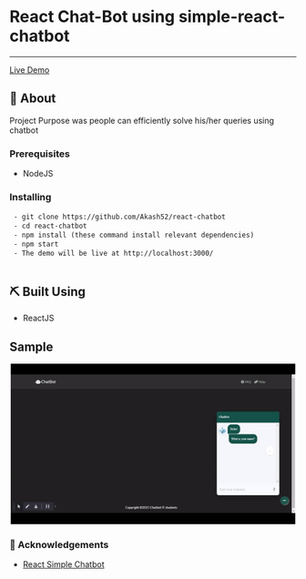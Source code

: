 # React Chat-Bot using simple-react-chatbot
---

[Live Demo](https://rmcchatbott.netlify.app/)

## 🧐 About <a name = "about"></a>

Project Purpose was people can efficiently solve his/her queries using chatbot

### Prerequisites

- NodeJS


### Installing

```
 - git clone https://github.com/Akash52/react-chatbot
 - cd react-chatbot
 - npm install (these command install relevant dependencies)
 - npm start 
 - The demo will be live at http://localhost:3000/
 
```


## ⛏️ Built Using <a name = "built_using"></a>

- ReactJS

## Sample

<p align="center">
<img src="https://github.com/Akash52/react-chatbot/blob/master/public/images/sample.gif?raw=true" width="500 height="500"/>
</p>



### 🎉 Acknowledgements <a name = "acknowledgement"></a>
- [React Simple Chatbot](https://github.com/LucasBassetti/react-simple-chatbot) 




